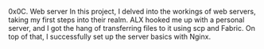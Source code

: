 0x0C. Web server
In this project, I delved into the workings of web servers, taking my first steps into their realm. ALX hooked me up with a personal server, and I got the hang of transferring files to it using scp and Fabric. On top of that, I successfully set up the server basics with Nginx.
